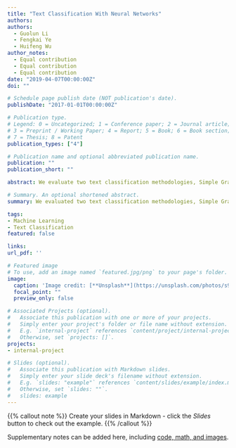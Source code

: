 ```yaml
---
title: "Text Classification With Neural Networks"
authors:
authors:
  - Guolun Li
  - Fengkai Ye
  - Huifeng Wu 
author_notes:
  - Equal contribution
  - Equal contribution
  - Equal contribution
date: "2019-04-07T00:00:00Z"
doi: ""

# Schedule page publish date (NOT publication's date).
publishDate: "2017-01-01T00:00:00Z"

# Publication type.
# Legend: 0 = Uncategorized; 1 = Conference paper; 2 = Journal article;
# 3 = Preprint / Working Paper; 4 = Report; 5 = Book; 6 = Book section;
# 7 = Thesis; 8 = Patent
publication_types: ["4"]

# Publication name and optional abbreviated publication name.
publication: ""
publication_short: ""

abstract: We evaluate two text classification methodologies, Simple Graph Convolution (SGC) and Neural Attentive Bag-of-Entities(NABoE), by retraining the models and obtaining competitive state-of-the-art accuracy. Furthermore, we perform sensitivity analysis on the hyperparameters. We also extend the methods to a standard benchmark AG News to compare their strengths and weaknesses; NABoE takes more time to train while SGC requires large amount of memory for graph building.

# Summary. An optional shortened abstract.
summary: We evaluated two text classification methodologies, Simple Graph Convolution (SGC) and Neural Attentive Bag-of-Entities(NABoE), by performing hyperparameter sensitivity analysis, extending to a new dataset, and experimenting with the model architechtures. The final report was written in NeurIPS format.

tags:
- Machine Learning
- Text Classification
featured: false

links:
url_pdf: ''

# Featured image
# To use, add an image named `featured.jpg/png` to your page's folder. 
image:
  caption: 'Image credit: [**Unsplash**](https://unsplash.com/photos/s9CC2SKySJM)'
  focal_point: ""
  preview_only: false

# Associated Projects (optional).
#   Associate this publication with one or more of your projects.
#   Simply enter your project's folder or file name without extension.
#   E.g. `internal-project` references `content/project/internal-project/index.md`.
#   Otherwise, set `projects: []`.
projects:
- internal-project

# Slides (optional).
#   Associate this publication with Markdown slides.
#   Simply enter your slide deck's filename without extension.
#   E.g. `slides: "example"` references `content/slides/example/index.md`.
#   Otherwise, set `slides: ""`.
#   slides: example
---
```


{{% callout note %}}
Create your slides in Markdown - click the *Slides* button to check out the example.
{{% /callout %}}

Supplementary notes can be added here, including [code, math, and images](https://wowchemy.com/docs/writing-markdown-latex/).
